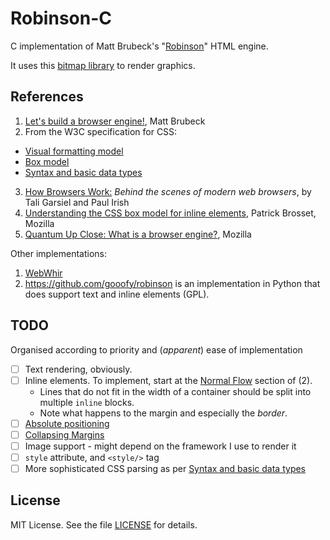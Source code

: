 
Robinson-C
==========

C implementation of Matt Brubeck's "[Robinson][]" HTML engine.

It uses this [bitmap library][bitmap] to render graphics.

[Robinson]: https://limpet.net/mbrubeck/2014/08/08/toy-layout-engine-1.html
[bitmap]: https://github.com/wernsey/bitmap

References
----------

1. [Let's build a browser engine!][Robinson], Matt Brubeck
2. From the W3C specification for CSS:
 * [Visual formatting model](https://www.w3.org/TR/CSS2/visuren.html)
 * [Box model](https://www.w3.org/TR/CSS2/box.html)
 * [Syntax and basic data
   types](https://www.w3.org/TR/2011/REC-CSS2-20110607/syndata.html)
3. [How Browsers
  Work:](https://www.html5rocks.com/en/tutorials/internals/howbrowserswork/)
  _Behind the scenes of modern web browsers_, by Tali Garsiel and Paul Irish
4. [Understanding the CSS box model for inline
  elements](https://hacks.mozilla.org/2015/03/understanding-inline-box-model/),
  Patrick Brosset, Mozilla
5. [Quantum Up Close: What is a browser
  engine?](https://hacks.mozilla.org/2017/05/quantum-up-close-what-is-a-browser-engine/),
  Mozilla

Other implementations:
1. [WebWhir](https://github.com/reesmichael1/WebWhir)
1. <https://github.com/gooofy/robinson> is an implementation in Python that
  does support text and inline elements (GPL).

TODO
----

Organised according to priority and (_apparent_) ease of implementation

* [ ] Text rendering, obviously.
* [ ] Inline elements. To implement, start at the [Normal Flow][normalflow]
  section of (2).
  * Lines that do not fit in the width of a container should be split into
    multiple `inline` blocks.
  * Note what happens to the margin and especially the _border_.
* [ ] [Absolute
  positioning](https://www.w3.org/TR/CSS2/visuren.html#absolute-positioning)
* [ ] [Collapsing
  Margins](https://www.w3.org/TR/CSS2/box.html#collapsing-margins)
* [ ] Image support - might depend on the framework I use to render it
* [ ] `style` attribute, and `<style/>` tag
* [ ] More sophisticated CSS parsing as per [Syntax and basic data
  types](https://www.w3.org/TR/2011/REC-CSS2-20110607/syndata.html)

[normalflow]: https://www.w3.org/TR/CSS2/visuren.html#normal-flow

License
-------

MIT License. See the file [LICENSE](LICENSE) for details.
